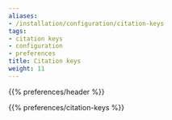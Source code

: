 ```yaml
---
aliases:
- /installation/configuration/citation-keys
tags:
- citation keys
- configuration
- preferences
title: Citation keys
weight: 11
---
```


{{% preferences/header %}}

{{% preferences/citation-keys %}}

